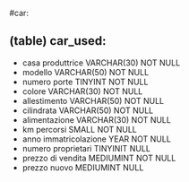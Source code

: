 <!-- 
Modellizzare la struttura di una tabella per memorizzare tutti i dati riguardanti delle auto usate messe in vendita da un concessionario.
-->
#car:

## (table) car_used:

- casa produttrice          VARCHAR(30) NOT NULL
- modello                   VARCHAR(50) NOT NULL    
- numero porte              TINYINT     NOT NULL    
- colore                    VARCHAR(30) NOT NULL
- allestimento              VARCHAR(50) NOT NULL
- cilindrata                VARCHAR(50) NOT NULL
- alimentazione             VARCHAR(30) NOT NULL
- km percorsi               SMALL       NOT NULL
- anno immatricolazione     YEAR        NOT NULL
- numero proprietari        TINYINIT    NULL
- prezzo di vendita         MEDIUMINT   NOT NULL
- prezzo nuovo              MEDIUMINT   NULL
